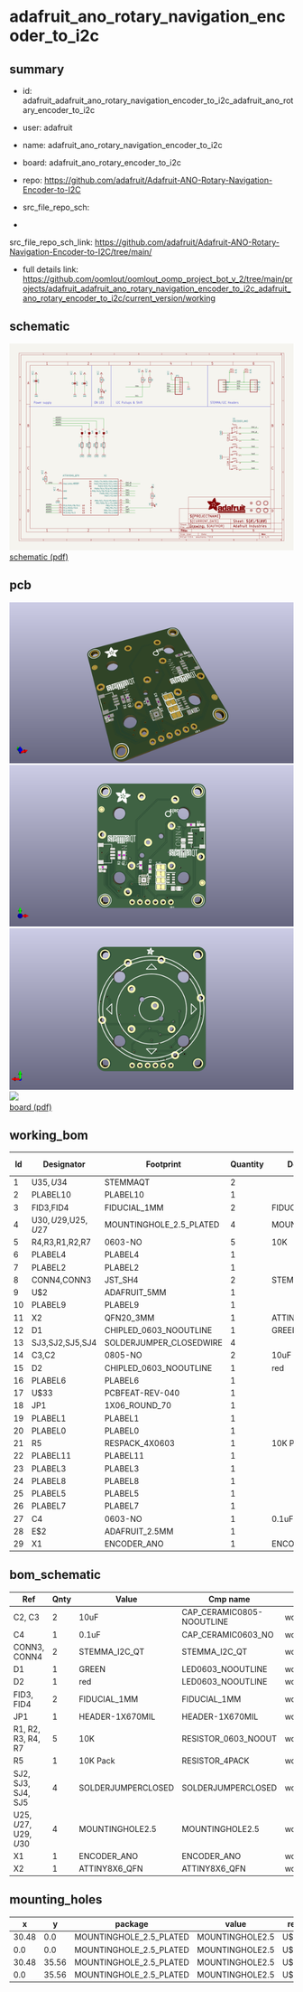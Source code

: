 # adafruit_ano_rotary_navigation_encoder_to_i2c
 
## summary 
* id: adafruit_adafruit_ano_rotary_navigation_encoder_to_i2c_adafruit_ano_rotary_encoder_to_i2c
* user: adafruit
* name: adafruit_ano_rotary_navigation_encoder_to_i2c
* board: adafruit_ano_rotary_encoder_to_i2c
* repo: https://github.com/adafruit/Adafruit-ANO-Rotary-Navigation-Encoder-to-I2C



* src_file_repo_sch: 
*
 src_file_repo_sch_link: https://github.com/adafruit/Adafruit-ANO-Rotary-Navigation-Encoder-to-I2C/tree/main/
* full details link: https://github.com/oomlout/oomlout_oomp_project_bot_v_2/tree/main/projects/adafruit_adafruit_ano_rotary_navigation_encoder_to_i2c_adafruit_ano_rotary_encoder_to_i2c/current_version/working  

## schematic  
![](working_schematic_600.png)  
[schematic (pdf)](working_schematic.pdf)  

## pcb  
![](working_3d_600.png) 
![](working_3d_front_600.png)  
![](working_3d_back_600.png)  
![](working_600.png)  
[board (pdf)](working.pdf)  

## working_bom
| Id | Designator | Footprint | Quantity | Designation | Supplier and ref |  | None | 
| --- | --- | --- | --- | --- | --- | --- | --- | 
| 1 | U$35,U$34 | STEMMAQT | 2 |  |  |  | [''] | 
| 2 | PLABEL10 | PLABEL10 | 1 |  |  |  | [''] | 
| 3 | FID3,FID4 | FIDUCIAL_1MM | 2 | FIDUCIAL_1MM |  |  | [''] | 
| 4 | U$30,U$29,U$25,U$27 | MOUNTINGHOLE_2.5_PLATED | 4 | MOUNTINGHOLE2.5 |  |  | [''] | 
| 5 | R4,R3,R1,R2,R7 | 0603-NO | 5 | 10K |  |  | [''] | 
| 6 | PLABEL4 | PLABEL4 | 1 |  |  |  | [''] | 
| 7 | PLABEL2 | PLABEL2 | 1 |  |  |  | [''] | 
| 8 | CONN4,CONN3 | JST_SH4 | 2 | STEMMA_I2C_QT |  |  | [''] | 
| 9 | U$2 | ADAFRUIT_5MM | 1 |  |  |  | [''] | 
| 10 | PLABEL9 | PLABEL9 | 1 |  |  |  | [''] | 
| 11 | X2 | QFN20_3MM | 1 | ATTINY8X6_QFN |  |  | [''] | 
| 12 | D1 | CHIPLED_0603_NOOUTLINE | 1 | GREEN |  |  | [''] | 
| 13 | SJ3,SJ2,SJ5,SJ4 | SOLDERJUMPER_CLOSEDWIRE | 4 |  |  |  | [''] | 
| 14 | C3,C2 | 0805-NO | 2 | 10uF |  |  | [''] | 
| 15 | D2 | CHIPLED_0603_NOOUTLINE | 1 | red |  |  | [''] | 
| 16 | PLABEL6 | PLABEL6 | 1 |  |  |  | [''] | 
| 17 | U$33 | PCBFEAT-REV-040 | 1 |  |  |  | [''] | 
| 18 | JP1 | 1X06_ROUND_70 | 1 |  |  |  | [''] | 
| 19 | PLABEL1 | PLABEL1 | 1 |  |  |  | [''] | 
| 20 | PLABEL0 | PLABEL0 | 1 |  |  |  | [''] | 
| 21 | R5 | RESPACK_4X0603 | 1 | 10K Pack |  |  | [''] | 
| 22 | PLABEL11 | PLABEL11 | 1 |  |  |  | [''] | 
| 23 | PLABEL3 | PLABEL3 | 1 |  |  |  | [''] | 
| 24 | PLABEL8 | PLABEL8 | 1 |  |  |  | [''] | 
| 25 | PLABEL5 | PLABEL5 | 1 |  |  |  | [''] | 
| 26 | PLABEL7 | PLABEL7 | 1 |  |  |  | [''] | 
| 27 | C4 | 0603-NO | 1 | 0.1uF |  |  | [''] | 
| 28 | E$2 | ADAFRUIT_2.5MM | 1 |  |  |  | [''] | 
| 29 | X1 | ENCODER_ANO | 1 | ENCODER_ANO |  |  | [''] | 


## bom_schematic
| Ref | Qnty | Value | Cmp name | Footprint | Description | Vendor | DNP | 
| --- | --- | --- | --- | --- | --- | --- | --- | 
| C2, C3 | 2 | 10uF | CAP_CERAMIC0805-NOOUTLINE | working:0805-NO |  |  |  | 
| C4 | 1 | 0.1uF | CAP_CERAMIC0603_NO | working:0603-NO |  |  |  | 
| CONN3, CONN4 | 2 | STEMMA_I2C_QT | STEMMA_I2C_QT | working:JST_SH4 |  |  |  | 
| D1 | 1 | GREEN | LED0603_NOOUTLINE | working:CHIPLED_0603_NOOUTLINE |  |  |  | 
| D2 | 1 | red | LED0603_NOOUTLINE | working:CHIPLED_0603_NOOUTLINE |  |  |  | 
| FID3, FID4 | 2 | FIDUCIAL_1MM | FIDUCIAL_1MM | working:FIDUCIAL_1MM |  |  |  | 
| JP1 | 1 | HEADER-1X670MIL | HEADER-1X670MIL | working:1X06_ROUND_70 |  |  |  | 
| R1, R2, R3, R4, R7 | 5 | 10K | RESISTOR_0603_NOOUT | working:0603-NO |  |  |  | 
| R5 | 1 | 10K Pack | RESISTOR_4PACK | working:RESPACK_4X0603 |  |  |  | 
| SJ2, SJ3, SJ4, SJ5 | 4 | SOLDERJUMPERCLOSED | SOLDERJUMPERCLOSED | working:SOLDERJUMPER_CLOSEDWIRE |  |  |  | 
| U$25, U$27, U$29, U$30 | 4 | MOUNTINGHOLE2.5 | MOUNTINGHOLE2.5 | working:MOUNTINGHOLE_2.5_PLATED |  |  |  | 
| X1 | 1 | ENCODER_ANO | ENCODER_ANO | working:ENCODER_ANO |  |  |  | 
| X2 | 1 | ATTINY8X6_QFN | ATTINY8X6_QFN | working:QFN20_3MM |  |  |  | 


## mounting_holes
| x | y | package | value | ref | size | 
| --- | --- | --- | --- | --- | --- | 
| 30.48 | 0.0 | MOUNTINGHOLE_2.5_PLATED | MOUNTINGHOLE2.5 | U$25 | m3 | 
| 0.0 | 0.0 | MOUNTINGHOLE_2.5_PLATED | MOUNTINGHOLE2.5 | U$27 | m3 | 
| 30.48 | 35.56 | MOUNTINGHOLE_2.5_PLATED | MOUNTINGHOLE2.5 | U$29 | m3 | 
| 0.0 | 35.56 | MOUNTINGHOLE_2.5_PLATED | MOUNTINGHOLE2.5 | U$30 | m3 | 


